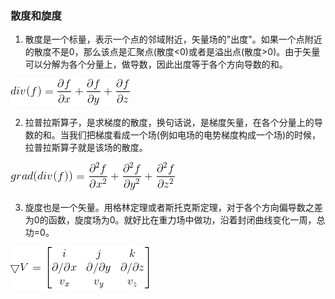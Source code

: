 ### 散度和旋度

1. 散度是一个标量，表示一个点的邻域附近，矢量场的"出度"。如果一个点附近的散度不是0，那么该点是汇聚点(散度<0)或者是溢出点(散度>0)。由于矢量可以分解为各个分量上，做导数，因此出度等于各个方向导数的和。
<img src="img/convergence01.gif">

2. 拉普拉斯算子，是求梯度的散度，换句话说，是梯度矢量，在各个分量上的导数的和。当我们把梯度看成一个场(例如电场的电势梯度构成一个场)的时候，拉普拉斯算子就是该场的散度。

<img src="img/convergence02.gif" name="grad(div(f))=\frac{\partial ^2f}{\partial x^2}+\frac{\partial ^2f}{\partial y^2}+\frac{\partial ^2f}{\partial z^2}">

3. 旋度也是一个矢量。用格林定理或者斯托克斯定理，对于各个方向偏导数之差为0的函数，旋度场为0。就好比在重力场中做功，沿着封闭曲线变化一周，总功=0。

<img src="img/curl.gif" name="\bigtriangledown V = \begin{bmatrix}
i & j & k\\ 
\partial / \partial x & \partial / \partial y & \partial / \partial z\\ 
v_{x} & v_{y} & v_{z}
\end{bmatrix}">